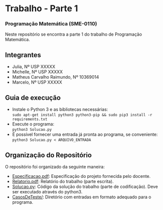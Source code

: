 # Trabalho - Parte 1
### Programação Matemática (SME-0110)
Neste repositório se encontra a parte 1 do trabalho de Programação Matemática.

## Integrantes
* Julia, Nº USP XXXXX
* Michelle, Nº USP XXXXX
* Matheus Carvalho Raimundo, Nº 10369014
* Marcelo, Nº USP XXXXX

## Guia de execução

* Instale o Python 3 e as bibliotecas necessárias:  
```sudo apt-get install python3 python3-pip && sudo pip3 install -r requirements.txt```  
* Execute o programa:  
```python3 Solucao.py```  
* É possível fornecer uma entrada já pronta ao programa, se conveniente:  
```python3 Solucao.py < ARQUIVO_ENTRADA```
## Organização do Repositório
O repositório foi organizado da seguinte maneira:
* [Especificacao.pdf](Especificacao.pdf): Especificação do projeto fornecida pelo docente.
* [Relatorio.pdf](Relatorio.pdf): Relatório do trabalho (parte escrita).
* [Solucao.py](Solucao.py): Código da solução do trabalho (parte de codificação). Deve ser executado através do python3.
* [CasosDeTeste/](CasosDeTeste): Diretório com entradas em formato adequado para o programa.

